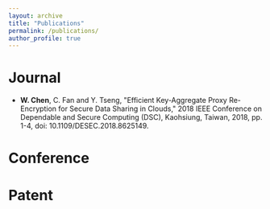```yaml
---
layout: archive
title: "Publications"
permalink: /publications/
author_profile: true
---
```


Journal
=====
* **W. Chen**, C. Fan and Y. Tseng, "Efficient Key-Aggregate Proxy Re-Encryption for Secure Data Sharing in Clouds," 2018 IEEE Conference on Dependable and Secure Computing (DSC), Kaohsiung, Taiwan, 2018, pp. 1-4, doi: 10.1109/DESEC.2018.8625149.

Conference
=====

Patent
=====



